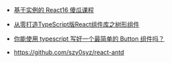 - [基于实例的 React16 傻瓜课程](https://www.imooc.com/learn/1045)

- [从零打造TypeScript版React组件库之树形组件](http://www.zhufengpeixun.cn/zhufenggongkaike/gaojijiagougongkaike/2019-10-24/1231.html)

- [你能使用 typescript 写好一个最简单的 Button 组件吗？](https://zhuanlan.zhihu.com/p/291380673)

- https://github.com/szy0syz/react-antd